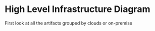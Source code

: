 # High Level Infrastructure Diagram

First look at all the artifacts grouped by clouds or on-premise